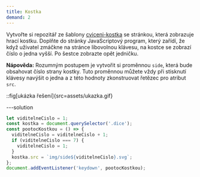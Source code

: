 ```yaml
---
title: Kostka
demand: 2
---
```


Vytvořte si repozitář ze šablony [cviceni-kostka](https://github.com/Czechitas-podklady-WEB/cviceni-kostka) se stránkou, která zobrazuje hrací kostku. Doplňte do stránky JavaScriptový program, který zařídí, že když uživatel zmáčkne na stránce libovolnou klávesu, na kostce se zobrazí číslo o jedna vyšší. Po šestce zobrazte opět jedničku.

**Nápověda:** Rozumným postupem je vytvořit si proměnnou `side`, která bude obsahovat číslo strany kostky. Tuto proměnnou můžete vždy při stisknutí klávesy navýšit o jedna a z této hodnoty zkonstruovat řetězec pro atribut `src`.

::fig[ukázka řešení]{src=assets/ukazka.gif}

---solution

```js
let viditelneCislo = 1;
const kostka = document.querySelector('.dice');
const pootocKostkou = () => {
  viditelneCislo = viditelneCislo + 1;
  if (viditelneCislo === 7) {
    viditelneCislo = 1;
  }
  kostka.src = `img/side${viditelneCislo}.svg`;
};
document.addEventListener('keydown', pootocKostkou);
```

